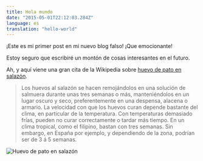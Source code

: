 ```yaml
---
title: Hola mundo
date: "2015-05-01T22:12:03.284Z"
language: es
translation: "hello-world"
---
```


¡Este es mi primer post en mi nuevo blog falso! ¡Que emocionante!

Estoy seguro que escribiré un montón de cosas interesantes en el futuro.

Ah, y aquí viene una gran cita de la Wikipedia sobre
[huevo de pato en salazón](https://es.wikipedia.org/wiki/Huevo_de_pato_en_salaz%C3%B3n).

> Los huevos al salazón se hacen remojándolos en una solución de salmuera
> durante unas tres semanas o más, manteniéndolos en un lugar oscuro y seco,
> preferentemente en una despensa, alacena o armario. La velocidad con que los
> huevos curan depende bastante del clima, en particular de la temperatura. Con
> temperaturas demasiado frías, pueden no curar correctamente o tardar más
> tiempo. En un clima tropical, como el filipino, bastan con tres semanas. Sin
> embargo, en España por ejemplo, y dependiendo de la zona, podrían ser de 3 á 5
> semanas.

![Huevo de pato en salazón](../../hello-world/salty_egg.jpg)
